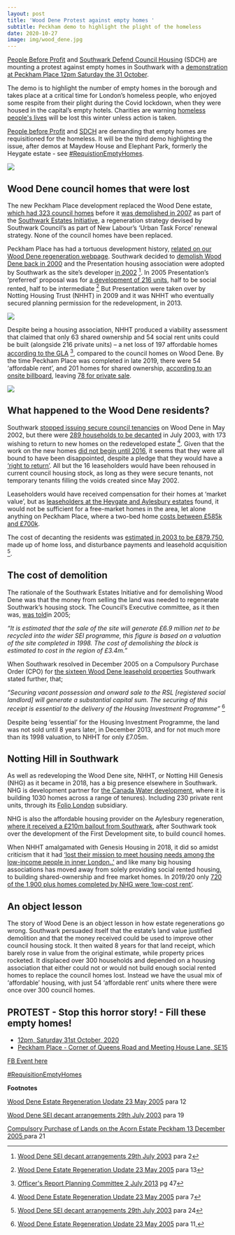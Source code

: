 ```yaml
---
layout: post
title: 'Wood Dene Protest against empty homes '
subtitle: Peckham demo to highlight the plight of the homeless
date: 2020-10-27
image: img/wood_dene.jpg 
---
```

[People Before Profit](https://m.facebook.com/peoplebeforeprofitCVD19/) and [Southwark Defend Council Housing](https://m.facebook.com/southwarkdch/) (SDCH) are mounting a protest against empty homes in Southwark with a [demonstration at Peckham Place 12pm Saturday the 31 October](https://m.facebook.com/events/3120862284692741?acontext=%7B%22action_history%22%3A%5B%7B%22surface%22%3A%22page%22%2C%22mechanism%22%3A%22page_admin_bar%22%2C%22extra_data%22%3A%22%7B%5C%22page_id%5C%22%3A839272879439624%7D%22%7D%2C%7B%22surface%22%3A%22events_admin_tool%22%2C%22mechanism%22%3A%22events_admin_tool%22%2C%22extra_data%22%3A%22%5B%5D%22%7D%5D%2C%22has_source%22%3Atrue%7D).

The demo is to highlight the number of empty homes in the borough and takes place at a critical time for London’s homeless people, who enjoyed some respite from their plight during the Covid lockdown, when they were housed in the capital’s empty hotels.  Charities  are warning [homeless people's lives](https://www.bbc.co.uk/news/uk-54458884) will be lost this winter unless action is taken.

[People before Profit](https://m.facebook.com/peoplebeforeprofitCVD19/) and [SDCH](https://m.facebook.com/southwarkdch/) are demanding that empty homes are requisitioned for the homeless.  It will be the third demo highlighting the issue, after demos at Maydew House and Elephant Park, formerly the Heygate estate - see [#RequistionEmptyHomes](https://twitter.com/hashtag/RequisitionEmptyHomes?src=hash).

![](https://35percent.org/img/wood_dene.jpg)

## Wood Dene council homes that were lost

The new Peckham Place development replaced the Wood Dene estate, [which had 323 council homes](https://35percent.org/wood-dene-regeneration/) before it [was demolished in 2007](https://www.southwarknews.co.uk/news/notting-hill-admits-wood-dene-estate-peckham-wont-rebuilt-2019-thirteen-years-demolition/) as part of the [Southwark Estates Initiative](https://embed.verite.co/timeline/?source=0Aprl6XcACewydEhRaWFOLVBfUjBSVW1HUGVZNEhGeFE&font=Bevan-PotanoSans&maptype=toner&lang=en&hash_bookmark=true&start_zoom_adjust=2&height=650#1), a regeneration strategy devised by Southwark Council’s as part of New Labour’s ‘Urban Task Force’ renewal strategy.  None of the council homes have been replaced.

Peckham Place has had a tortuous development history, [related on our Wood Dene regeneration webpage](https://35percent.org/wood-dene-regeneration/).  Southwark decided to [demolish Wood Dene back in 2000](https://moderngov.southwark.gov.uk/Data/Executive/20030729/Agenda/56%20-%20Disposal%20of%20216-224Underhill%20Road,%20SE22.pdf) and the Presentation housing association were adopted by Southwark as the site’s developer [in 2002](https://moderngov.southwark.gov.uk/Data/Executive/20050523/Agenda/Item%2011%20-%20Wooddene%20EstateRegeneration%20-%20Update.pdf) [^1].  In 2005 Presentation’s ‘preferred’ proposal was for [a development of 216 units](https://moderngov.southwark.gov.uk/Data/Executive/20050523/Agenda/Item%2011%20-%20Wooddene%20EstateRegeneration%20-%20Update.pdf), half to be social rented, half to be intermediate [^2]  But Presentation were taken over by Notting Housing Trust (NHHT) in 2009 and it was NHHT who eventually secured planning permission for the redevelopment, in 2013.

![](https://35percent.org/img/peckplace.jpg)

Despite being a housing association, NHHT produced a viability assessment that claimed that only 63 shared ownership and 54 social rent units could be built (alongside 216 private units) – a net loss of 197 affordable homes [according to the GLA](https://planbuild.southwark.gov.uk/documents/?GetDocument=%7b%7b%7b!gC0r1MnWVfiWgymHTtPApA%3d%3d!%7d%7d%7d) [^3], compared to the council homes on Wood Dene.  By the time Peckham Place was completed in late 2019, there were 54 ‘affordable rent’,  and 201 homes for shared ownership, [according to an onsite billboard](https://35percent.org/wood-dene-regeneration/), leaving [78 for private sale](https://www.nhg.org.uk/building-homes/developments/wooddene-estate-southwark/).

![](https://35percent.org/img/wooddenehoarding.jpg)

## What happened to the Wood Dene residents?

Southwark [stopped issuing secure council tenancies](https://moderngov.southwark.gov.uk/Data/Executive/20050523/Agenda/Item%2011%20-%20Wooddene%20EstateRegeneration%20-%20Update.pdf) on Wood Dene in May 2002, but there were [289 households to be decanted](https://moderngov.southwark.gov.uk/Data/Executive/20030729/Agenda/56%20-%20Disposal%20of%20216-224Underhill%20Road,%20SE22.pdf) in July 2003, with 173 wishing to return to new homes on the redeveloped estate [^4]. Given that the work on the new homes [did not begin until 2016](https://www.southwarknews.co.uk/news/notting-hill-admits-wood-dene-estate-peckham-wont-rebuilt-2019-thirteen-years-demolition/), it seems that they were all bound to have been disappointed, despite a pledge that they would have a [‘right to return’](https://35percent.org/wood-dene-regeneration/).   All but the 16 leaseholders would have been rehoused in current council housing stock, as long as they were secure tenants, not temporary tenants filling the voids created since May 2002.

Leaseholders would have received compensation for their homes at ‘market value’, but as [leaseholders at the Heygate and Aylesbury estates](https://crappistmartin.github.io/blog/2014/05/30/aylesbury-leaseholder-fights-incestuous-valuation/) found, it would not be sufficient for a free-market homes in the area, let alone anything on Peckham Place, where a two-bed home [costs between £585k and £700k](https://www.nhgsales.com/sales-developments/peckham-place/#availability).

The cost of decanting the residents was [estimated in 2003 to be £879,750](https://moderngov.southwark.gov.uk/Data/Executive/20030729/Agenda/56%20-%20Disposal%20of%20216-224Underhill%20Road,%20SE22.pdf), made up of home loss, and disturbance payments and leasehold acquisition [^5].

## The cost of demolition

The rationale of the Southwark Estates Initiative and for demolishing Wood Dene was that the money from selling the land was needed to regenerate Southwark’s housing stock. The Council’s Executive committee, as it then was, [was told](https://moderngov.southwark.gov.uk/Data/Executive/20050523/Agenda/Item%2011%20-%20Wooddene%20EstateRegeneration%20-%20Update.pdf)in 2005;

_“It is estimated that the sale of the site will generate £6.9 million net to be recycled into the wider SEI programme, this figure is based on a valuation of the site completed in 1998. The cost of demolishing the block is estimated to cost in the region of £3.4m.”_

When Southwark resolved in December 2005 on a Compulsory Purchase Order (CPO) for [the sixteen Wood Dene leasehold properties](https://moderngov.southwark.gov.uk/Data/Executive/20051213/Agenda/Item%2013%20-%20CompulsoryPurchase%20of%20lands%20on%20the%20Acorn%20Estate,%20Peckham%20SE15%20-Report.pdf) Southwark stated further, that; 

_“Securing vacant possession and onward sale to the RSL [registered social landlord] will generate a substantial capital sum. The securing of this receipt is essential to the delivery of the Housing Investment Programme”_ [^6]

Despite being ‘essential’ for the Housing Investment Programme, the land was not sold until 8 years later, in December 2013, and for not much more than its 1998 valuation, to NHHT for only £7.05m.

## Notting Hill in Southwark

As well as redeveloping the Wood Dene site, NHHT, or Notting Hill Genesis (NHG) as it became in 2018, has a big presence elsewhere in Southwark.  NHG is development partner for [the Canada Water development](https://www.nhg.org.uk/building-homes/developments/canada-water-southwark/), where it is building 1030 homes across a range of tenures). Including 230 private rent units, through its [Folio London](https://www.insidehousing.co.uk/news/news/g15-landlord-lines-up-250m-loan-using-prs-portfolio--68091#:~:text=Notting%20Hill%20Genesis%20(NHG)%20is,non%2Dsocial%E2%80%9D%20housing%20business.&text=The%20G15%20landlord%20has%20been%20slowing%20its%20development%20programme%20overall) subsidiary.

NHG is also the affordable housing provider on the Aylesbury regeneration, [where it received a £210m bailout from Southwark](https://35percent.org/2020-07-12-aylesbury-estate-fds-variation/), after Southwark took over the development of the First Development site, to build council homes.

When NHHT amalgamated with Genesis Housing in 2018, it did so amidst criticism that it had [‘lost their mission to meet housing needs among the low-income people in inner London..’](https://www.theguardian.com/society/2018/jan/11/housing-association-merger-will-lead-to-social-cleansing-warn-tenants)  and like many big housing associations has moved away from solely providing social rented housing, to building shared-ownership and free market homes. In 2019/20 only [720 of the 1,900 plus homes completed by NHG were ‘low-cost rent’](https://www.insidehousing.co.uk/news/news/large-london-association-sees-unsold-homes-hit-610-amid-market-challenges-67715).

##  An object lesson

The story of Wood Dene is an object lesson in how estate regenerations go wrong. Southwark persuaded itself that the estate’s land value justified demolition and that the money received could be used to improve other council housing stock.  It then waited 8 years for that land receipt, which barely rose in value from the original estimate, while property prices rocketed.  It displaced over 300 households and depended on a housing association that either could not or would not build enough social rented homes to replace the council homes lost.  Instead we have the usual mix of ‘affordable’ housing, with just 54 ‘affordable rent’ units where there were once over 300 council homes.

## **PROTEST** -	Stop this horror story! - Fill these empty homes!

-	[12pm, Saturday 31st October, 2020](https://m.facebook.com/events/3120862284692741?acontext=%7B%22action_history%22%3A%5B%7B%22surface%22%3A%22page%22%2C%22mechanism%22%3A%22page_admin_bar%22%2C%22extra_data%22%3A%22%7B%5C%22page_id%5C%22%3A839272879439624%7D%22%7D%2C%7B%22surface%22%3A%22events_admin_tool%22%2C%22mechanism%22%3A%22events_admin_tool%22%2C%22extra_data%22%3A%22%5B%5D%22%7D%5D%2C%22has_source%22%3Atrue%7D)
-	[Peckham Place - Corner of Queens Road and Meeting House Lane, SE15](https://m.facebook.com/events/3120862284692741?acontext=%7B%22action_history%22%3A%5B%7B%22surface%22%3A%22page%22%2C%22mechanism%22%3A%22page_admin_bar%22%2C%22extra_data%22%3A%22%7B%5C%22page_id%5C%22%3A839272879439624%7D%22%7D%2C%7B%22surface%22%3A%22events_admin_tool%22%2C%22mechanism%22%3A%22events_admin_tool%22%2C%22extra_data%22%3A%22%5B%5D%22%7D%5D%2C%22has_source%22%3Atrue%7D)


[FB Event here](https://m.facebook.com/events/3120862284692741?acontext=%7B%22action_history%22%3A%5B%7B%22surface%22%3A%22page%22%2C%22mechanism%22%3A%22page_admin_bar%22%2C%22extra_data%22%3A%22%7B%5C%22page_id%5C%22%3A839272879439624%7D%22%7D%2C%7B%22surface%22%3A%22events_admin_tool%22%2C%22mechanism%22%3A%22events_admin_tool%22%2C%22extra_data%22%3A%22%5B%5D%22%7D%5D%2C%22has_source%22%3Atrue%7D)

[#RequisitionEmptyHomes](https://twitter.com/hashtag/RequisitionEmptyHomes?src=hash)



__Footnotes__
[^1]: [Wood Dene SEI decant arrangements 29th July 2003](https://moderngov.southwark.gov.uk/Data/Executive/20030729/Agenda/56%20-%20Disposal%20of%20216-224Underhill%20Road,%20SE22.pdf) para 2

[Wood Dene Estate Regeneration Update 23 May 2005](https://moderngov.southwark.gov.uk/Data/Executive/20050523/Agenda/Item%2011%20-%20Wooddene%20EstateRegeneration%20-%20Update.pdf) para 12

[^2]: [Wood Dene Estate Regeneration Update 23 May 2005](https://moderngov.southwark.gov.uk/Data/Executive/20050523/Agenda/Item%2011%20-%20Wooddene%20EstateRegeneration%20-%20Update.pdf) para 13

[^3]: [Officer's Report Planning Committee 2 July 2013](https://planbuild.southwark.gov.uk/documents/?GetDocument=%7b%7b%7b!gC0r1MnWVfiWgymHTtPApA%3d%3d!%7d%7d%7d) pg 47

[^4]: [Wood Dene Estate Regeneration Update 23 May 2005](https://moderngov.southwark.gov.uk/Data/Executive/20050523/Agenda/Item%2011%20-%20Wooddene%20EstateRegeneration%20-%20Update.pdf) para 7

[Wood Dene SEI decant arrangements 29th July 2003](https://moderngov.southwark.gov.uk/Data/Executive/20030729/Agenda/56%20-%20Disposal%20of%20216-224Underhill%20Road,%20SE22.pdf) para 19

[^5]: [Wood Dene SEI decant arrangements 29th July 2003](https://moderngov.southwark.gov.uk/Data/Executive/20030729/Agenda/56%20-%20Disposal%20of%20216-224Underhill%20Road,%20SE22.pdf) para 24

[^6]: [Wood Dene Estate Regeneration Update 23 May 2005](https://moderngov.southwark.gov.uk/Data/Executive/20050523/Agenda/Item%2011%20-%20Wooddene%20EstateRegeneration%20-%20Update.pdf) para 11, 

[Compulsory Purchase of Lands on the Acorn
Estate Peckham 13 December 2005 ](https://moderngov.southwark.gov.uk/Data/Executive/20051213/Agenda/Item%2013%20-%20CompulsoryPurchase%20of%20lands%20on%20the%20Acorn%20Estate,%20Peckham%20SE15%20-Report.pdf)para 21

